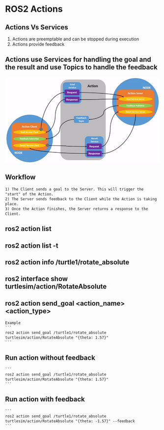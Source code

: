 # ROS2 Actions #
## Actions Vs Services ##
1) Actions are preemptable and can be stopped during execution
2) Actions provide feedback

## Actions use Services for handling the goal and the result and use Topics to handle the feedback ##


![](https://github.com/saurabhlanje/ROS2/blob/main/Actions/Action-SingleActionClient.gif)

## Workflow ##

    1) The Client sends a goal to the Server. This will trigger the "start" of the Action.
    2) The Server sends feedback to the Client while the Action is taking place.
    3) Once the Action finishes, the Server returns a response to the Client.
## ros2 action list ##
## ros2 action list -t ##
## ros2 action info /turtle1/rotate_absolute ##
## ros2 interface show turtlesim/action/RotateAbsolute ##
## ros2 action send_goal <action_name> <action_type> <values> ##
    Example
    ```  
    ros2 action send_goal /turtle1/rotate_absolute turtlesim/action/RotateAbsolute "{theta: 1.57}"  
    ```
## Run action without feedback ##
    ``` 
    ros2 action send_goal /turtle1/rotate_absolute turtlesim/action/RotateAbsolute "{theta: 1.57}"
    ```
## Run action with feedback ##
    ``` 
    ros2 action send_goal /turtle1/rotate_absolute turtlesim/action/RotateAbsolute "{theta: -1.57}" --feedback 
    ```
